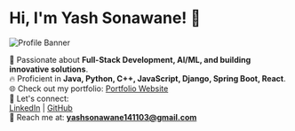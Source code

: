 # Hi, I'm Yash Sonawane! 👋

![Profile Banner](https://i.imgur.com/CMjIIeW.jpeg)

🚀 Passionate about **Full-Stack Development, AI/ML, and building innovative solutions**.  
🔥 Proficient in **Java, Python, C++, JavaScript, Django, Spring Boot, React**.  
🌐 Check out my portfolio: [Portfolio Website](https://yashsonawane14.github.io/Portfolio/)  
💬 Let's connect:  
[LinkedIn](https://linkedin.com/in/yash-sonawane1411) | [GitHub](https://github.com/yashsonawane14)  
📧 Reach me at: **yashsonawane141103@gmail.com**  
